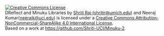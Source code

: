 <a rel="license" href="http://creativecommons.org/licenses/by-nc-sa/4.0/"><img alt="Creative Commons License" style="border-width:0" src="https://i.creativecommons.org/l/by-nc-sa/4.0/88x31.png" /></a><br /><span xmlns:dct="http://purl.org/dc/terms/" property="dct:title">DReflect and Minuku Libraries</span> by <a xmlns:cc="http://creativecommons.org/ns#" href="neerajk@uci.edu, shritir@umich.edu" property="cc:attributionName" rel="cc:attributionURL">Shriti Raj (shritir@umich.edu) and Neeraj Kumar(neerajk@uci.edu)</a> is licensed under a <a rel="license" href="http://creativecommons.org/licenses/by-nc-sa/4.0/">Creative Commons Attribution-NonCommercial-ShareAlike 4.0 International License</a>.<br />Based on a work at <a xmlns:dct="http://purl.org/dc/terms/" href="https://github.com/Shriti-UCI/Minuku-2" rel="dct:source">https://github.com/Shriti-UCI/Minuku-2</a>.
